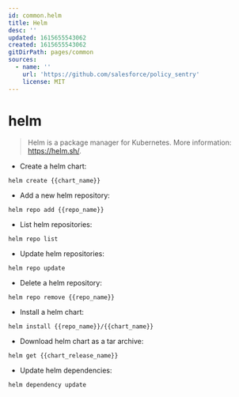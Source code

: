 ```yaml
---
id: common.helm
title: Helm
desc: ''
updated: 1615655543062
created: 1615655543062
gitDirPath: pages/common
sources:
  - name: ''
    url: 'https://github.com/salesforce/policy_sentry'
    license: MIT
---
```

# helm

> Helm is a package manager for Kubernetes.
> More information: <https://helm.sh/>.

- Create a helm chart:

`helm create {{chart_name}}`

- Add a new helm repository:

`helm repo add {{repo_name}}`

- List helm repositories:

`helm repo list`

- Update helm repositories:

`helm repo update`

- Delete a helm repository:

`helm repo remove {{repo_name}}`

- Install a helm chart:

`helm install {{repo_name}}/{{chart_name}}`

- Download helm chart as a tar archive:

`helm get {{chart_release_name}}`

- Update helm dependencies:

`helm dependency update`

